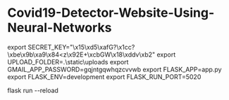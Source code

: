 # Covid19-Detector-Website-Using-Neural-Networks

export SECRET_KEY="\x15\xd5\xafG?\x1cc?\xbe\x9b\xa9\x84<z\x92E+\xcbGW\x18\xddv\xb2"
export UPLOAD_FOLDER=.\\static\\uploads
export GMAIL_APP_PASSWORD=gqjntgqwhqzcvvwb
export FLASK_APP=app.py
export FLASK_ENV=development
export FLASK_RUN_PORT=5020

flask run --reload
